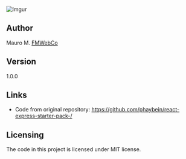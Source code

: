 ![Imgur](https://i.imgur.com/JWJEE7J.png)

<!--
# React 2019 Bare Bones Setup

> Create a React application with Sass.

## Installing / Getting started

A quick introduction of the minimal setup you need to get a hello world up &
running.

```shell
# Install dependencies
npm install

# Run development
npm start

# Build Out Application
npm build

# Run the React client only
npm run client

# React application runs on http://localhost:8080
```

## Features

What's all the bells and whistles this project can perform?

- Give you the bare bones `React` application
- You have the ability to use `Sass`

## Contributing

If you'd like to contribute, please fork the repository and use a feature
branch. Pull requests are warmly welcome. -->

## Author

Mauro M. [FMWebCo](https://www.fmwebco.com)

## Version

1.0.0

## Links

- Code from original repository: https://github.com/phaybein/react-express-starter-pack-/

## Licensing

The code in this project is licensed under MIT license.

